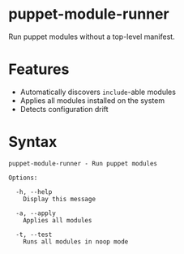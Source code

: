 puppet-module-runner
====================

Run puppet modules without a top-level manifest.

Features
========

* Automatically discovers `include`-able modules
* Applies all modules installed on the system
* Detects configuration drift

Syntax
======

```
puppet-module-runner - Run puppet modules

Options:

  -h, --help
    Display this message

  -a, --apply
    Applies all modules

  -t, --test
    Runs all modules in noop mode
```
